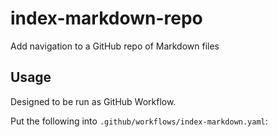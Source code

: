 # index-markdown-repo

Add navigation to a GitHub repo of Markdown files

## Usage

Designed to be run as GitHub Workflow.

Put the following into `.github/workflows/index-markdown.yaml`:
